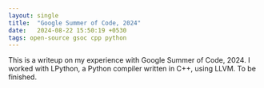 ```yaml
---
layout: single
title:  "Google Summer of Code, 2024"
date:   2024-08-22 15:50:19 +0530
tags: open-source gsoc cpp python
---
```


This is a writeup on my experience with Google Summer of Code, 2024. I worked with LPython, a Python compiler written in C++, using LLVM. To be finished.
